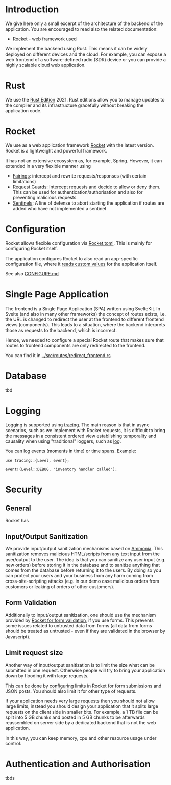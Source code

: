 # Introduction
We give here only a small excerpt of the architecture of the backend of the application. You are encouraged to read also the related documentation:
* [Rocket](https://rocket.rs/guide/) - web framework used

We implement the backend using Rust. This means it can be widely deployed on different devices and the cloud. For example, you can expose a web frontend of a software-defined radio (SDR) device or you can provide a highly scalable cloud web application.

# Rust
We use the [Rust Edition](https://doc.rust-lang.org/edition-guide/editions/index.html) 2021. Rust editions allow you to manage updates to the compiler and its infrastructure gracefully without breaking the application code.

# Rocket
We use as a web application framework [Rocket](https://rocket.rs/guide/) with the latest version. Rocket is a lightweight and powerful framework.

It has not an extensive ecosystem as, for example, Spring. However, it can extended in a very flexible manner using
* [Fairings](https://rocket.rs/guide/v0.5/fairings/#fairings): intercept and rewrite requests/responses (with certain limitations)
* [Request Guards](https://rocket.rs/guide/v0.5/requests/#request-guards): Intercept requests and decide to allow or deny them. This can be used for authentication/authorisation and also for preventing malicious requests.
* [Sentinels](https://api.rocket.rs/v0.5/rocket/trait.Sentinel): A line of defense to abort starting the application if routes are added who have not implemented a sentinel


# Configuration
Rocket allows flexible configuration via [Rocket.toml](https://rocket.rs/guide/configuration/). This is mainly for configuring Rocket itself.

The application configures Rocket to also read an app-specific configuration file, where it [reads custom values](https://rocket.rs/guide/v0.5/configuration/#extracting-values) for the application itself.


See also [CONFIGURE.md](./CONFIGURE.md)

# Single Page Application
The frontend is a Single Page Application (SPA) written using SvelteKit. In Svelte (and also in many other frameworks) the concept of routes exists, i.e. the URL is changed to redirect the user at the frontend to different frontend views (components). This leads to a situation, where the backend interprets those as requests to the backend, which is incorrect.

Hence, we needed to configure a special Rocket route that makes sure that routes to frontend components are only redirected to the frontend.

You can find it in [../src/routes/redirect_frontend.rs](../src/routes/redirect_frontend.rs)
# Database
tbd

# Logging
Logging is supported using [tracing](https://docs.rs/tracing/latest/tracing/). The main reason is that in async scenarios, such as we implement with Rocket requests, it is difficult to bring the messages in a consistent ordered view establishing temporality and causality when using "traditional" loggers, such as [log](https://docs.rs/log/latest/log/).

You can log events (moments in time) or time spans. Example:
```
use tracing::{Level, event};

event!(Level::DEBUG, "inventory handler called");
```

# Security
## General
Rocket has 

## Input/Output Sanitization
We provide input/output sanitization mechanisms based on [Ammonia](
https://github.com/rust-ammonia/ammonia). This sanitization removes malicious HTML/scripts from any text input from the user/output to the user. The idea is that you can sanitize any user input (e.g. new orders) before storing it in the database and to sanitize anything that comes from the database before returning it to the users. By doing so you can protect your users and your business from any harm coming from cross-site-scripting attacks (e.g. in our demo case malicious orders from customers or leaking of orders of other customers).

## Form Validation
Additionally to input/output sanitization, one should use the mechanism provided by [Rocket for form validation](https://rocket.rs/guide/upgrading/#field-validation), if you use forms. This prevents some issues related to untrusted data from forms (all data from forms should be treated as untrusted - even if they are validated in the browser by Javascript).

## Limit request size
Another way of input/output sanitization is to limit the size what can be submitted in one request. Otherwise people will try to bring your application down by flooding it with large requests. 

This can be done by [configuring](https://rocket.rs/guide/configuration/#configuration) limits in Rocket for form submissions and JSON posts. You should also limit it for other type of requests.

If your application needs very large requests then you should not allow large limits, instead you should design your application that it splits large requests on the client side in smaller bits. For example, a 1 TB file can be split into 5 GB chunks and posted in 5 GB chunks to be afterwards reassembled on server side by a dedicated backend that is not the web application.

In this way, you can keep memory, cpu and other resource usage under control.

# Authentication and Authorisation
tbds